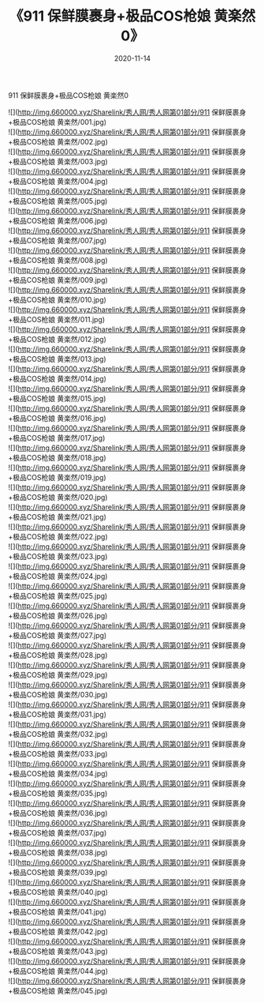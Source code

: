 ﻿---
layout: post
title:  《911 保鲜膜裹身+极品COS枪娘 黄楽然0》
date:   2020-11-14
img: http://img.660000.xyz/Sharelink/秀人网/秀人网第01部分/911 保鲜膜裹身+极品COS枪娘 黄楽然0/000.jpg
categories: [美女, 清纯, 唯美]
---

911 保鲜膜裹身+极品COS枪娘 黄楽然0

  ![](http://img.660000.xyz/Sharelink/秀人网/秀人网第01部分/911 保鲜膜裹身+极品COS枪娘 黄楽然/001.jpg) <br> ![](http://img.660000.xyz/Sharelink/秀人网/秀人网第01部分/911 保鲜膜裹身+极品COS枪娘 黄楽然/002.jpg) <br> ![](http://img.660000.xyz/Sharelink/秀人网/秀人网第01部分/911 保鲜膜裹身+极品COS枪娘 黄楽然/003.jpg) <br> ![](http://img.660000.xyz/Sharelink/秀人网/秀人网第01部分/911 保鲜膜裹身+极品COS枪娘 黄楽然/004.jpg) <br> ![](http://img.660000.xyz/Sharelink/秀人网/秀人网第01部分/911 保鲜膜裹身+极品COS枪娘 黄楽然/005.jpg) <br> ![](http://img.660000.xyz/Sharelink/秀人网/秀人网第01部分/911 保鲜膜裹身+极品COS枪娘 黄楽然/006.jpg) <br> ![](http://img.660000.xyz/Sharelink/秀人网/秀人网第01部分/911 保鲜膜裹身+极品COS枪娘 黄楽然/007.jpg) <br> ![](http://img.660000.xyz/Sharelink/秀人网/秀人网第01部分/911 保鲜膜裹身+极品COS枪娘 黄楽然/008.jpg) <br> ![](http://img.660000.xyz/Sharelink/秀人网/秀人网第01部分/911 保鲜膜裹身+极品COS枪娘 黄楽然/009.jpg) <br> ![](http://img.660000.xyz/Sharelink/秀人网/秀人网第01部分/911 保鲜膜裹身+极品COS枪娘 黄楽然/010.jpg) <br> ![](http://img.660000.xyz/Sharelink/秀人网/秀人网第01部分/911 保鲜膜裹身+极品COS枪娘 黄楽然/011.jpg) <br> ![](http://img.660000.xyz/Sharelink/秀人网/秀人网第01部分/911 保鲜膜裹身+极品COS枪娘 黄楽然/012.jpg) <br> ![](http://img.660000.xyz/Sharelink/秀人网/秀人网第01部分/911 保鲜膜裹身+极品COS枪娘 黄楽然/013.jpg) <br> ![](http://img.660000.xyz/Sharelink/秀人网/秀人网第01部分/911 保鲜膜裹身+极品COS枪娘 黄楽然/014.jpg) <br> ![](http://img.660000.xyz/Sharelink/秀人网/秀人网第01部分/911 保鲜膜裹身+极品COS枪娘 黄楽然/015.jpg) <br> ![](http://img.660000.xyz/Sharelink/秀人网/秀人网第01部分/911 保鲜膜裹身+极品COS枪娘 黄楽然/016.jpg) <br> ![](http://img.660000.xyz/Sharelink/秀人网/秀人网第01部分/911 保鲜膜裹身+极品COS枪娘 黄楽然/017.jpg) <br> ![](http://img.660000.xyz/Sharelink/秀人网/秀人网第01部分/911 保鲜膜裹身+极品COS枪娘 黄楽然/018.jpg) <br> ![](http://img.660000.xyz/Sharelink/秀人网/秀人网第01部分/911 保鲜膜裹身+极品COS枪娘 黄楽然/019.jpg) <br> ![](http://img.660000.xyz/Sharelink/秀人网/秀人网第01部分/911 保鲜膜裹身+极品COS枪娘 黄楽然/020.jpg) <br> ![](http://img.660000.xyz/Sharelink/秀人网/秀人网第01部分/911 保鲜膜裹身+极品COS枪娘 黄楽然/021.jpg) <br> ![](http://img.660000.xyz/Sharelink/秀人网/秀人网第01部分/911 保鲜膜裹身+极品COS枪娘 黄楽然/022.jpg) <br> ![](http://img.660000.xyz/Sharelink/秀人网/秀人网第01部分/911 保鲜膜裹身+极品COS枪娘 黄楽然/023.jpg) <br> ![](http://img.660000.xyz/Sharelink/秀人网/秀人网第01部分/911 保鲜膜裹身+极品COS枪娘 黄楽然/024.jpg) <br> ![](http://img.660000.xyz/Sharelink/秀人网/秀人网第01部分/911 保鲜膜裹身+极品COS枪娘 黄楽然/025.jpg) <br> ![](http://img.660000.xyz/Sharelink/秀人网/秀人网第01部分/911 保鲜膜裹身+极品COS枪娘 黄楽然/026.jpg) <br> ![](http://img.660000.xyz/Sharelink/秀人网/秀人网第01部分/911 保鲜膜裹身+极品COS枪娘 黄楽然/027.jpg) <br> ![](http://img.660000.xyz/Sharelink/秀人网/秀人网第01部分/911 保鲜膜裹身+极品COS枪娘 黄楽然/028.jpg) <br> ![](http://img.660000.xyz/Sharelink/秀人网/秀人网第01部分/911 保鲜膜裹身+极品COS枪娘 黄楽然/029.jpg) <br> ![](http://img.660000.xyz/Sharelink/秀人网/秀人网第01部分/911 保鲜膜裹身+极品COS枪娘 黄楽然/030.jpg) <br> ![](http://img.660000.xyz/Sharelink/秀人网/秀人网第01部分/911 保鲜膜裹身+极品COS枪娘 黄楽然/031.jpg) <br> ![](http://img.660000.xyz/Sharelink/秀人网/秀人网第01部分/911 保鲜膜裹身+极品COS枪娘 黄楽然/032.jpg) <br> ![](http://img.660000.xyz/Sharelink/秀人网/秀人网第01部分/911 保鲜膜裹身+极品COS枪娘 黄楽然/033.jpg) <br> ![](http://img.660000.xyz/Sharelink/秀人网/秀人网第01部分/911 保鲜膜裹身+极品COS枪娘 黄楽然/034.jpg) <br> ![](http://img.660000.xyz/Sharelink/秀人网/秀人网第01部分/911 保鲜膜裹身+极品COS枪娘 黄楽然/035.jpg) <br> ![](http://img.660000.xyz/Sharelink/秀人网/秀人网第01部分/911 保鲜膜裹身+极品COS枪娘 黄楽然/036.jpg) <br> ![](http://img.660000.xyz/Sharelink/秀人网/秀人网第01部分/911 保鲜膜裹身+极品COS枪娘 黄楽然/037.jpg) <br> ![](http://img.660000.xyz/Sharelink/秀人网/秀人网第01部分/911 保鲜膜裹身+极品COS枪娘 黄楽然/038.jpg) <br> ![](http://img.660000.xyz/Sharelink/秀人网/秀人网第01部分/911 保鲜膜裹身+极品COS枪娘 黄楽然/039.jpg) <br> ![](http://img.660000.xyz/Sharelink/秀人网/秀人网第01部分/911 保鲜膜裹身+极品COS枪娘 黄楽然/040.jpg) <br> ![](http://img.660000.xyz/Sharelink/秀人网/秀人网第01部分/911 保鲜膜裹身+极品COS枪娘 黄楽然/041.jpg) <br> ![](http://img.660000.xyz/Sharelink/秀人网/秀人网第01部分/911 保鲜膜裹身+极品COS枪娘 黄楽然/042.jpg) <br> ![](http://img.660000.xyz/Sharelink/秀人网/秀人网第01部分/911 保鲜膜裹身+极品COS枪娘 黄楽然/043.jpg) <br> ![](http://img.660000.xyz/Sharelink/秀人网/秀人网第01部分/911 保鲜膜裹身+极品COS枪娘 黄楽然/044.jpg) <br> ![](http://img.660000.xyz/Sharelink/秀人网/秀人网第01部分/911 保鲜膜裹身+极品COS枪娘 黄楽然/045.jpg) <br>